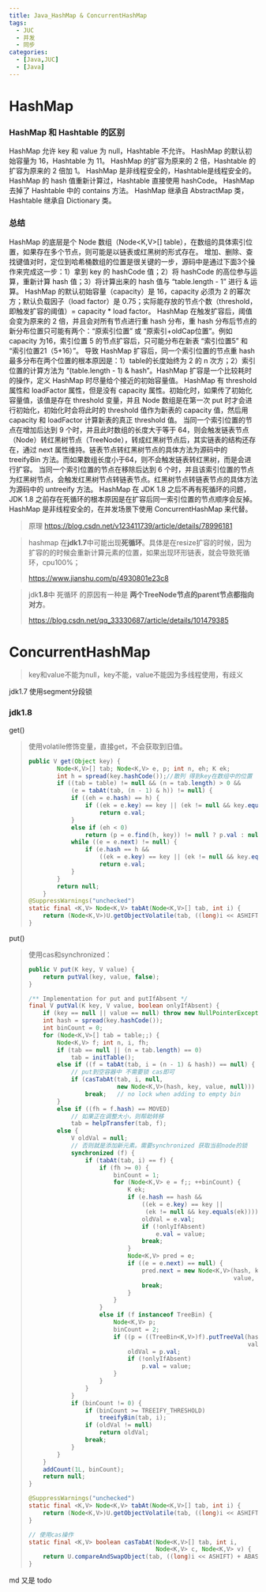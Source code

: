 ```yaml
---
title: Java_HashMap & ConcurrentHashMap
tags: 
  - JUC
  - 并发
  - 同步
categories:
  - [Java,JUC]
  - [Java]
---
```




# HashMap

### HashMap 和 Hashtable 的区别

HashMap 允许 key 和 value 为 null，Hashtable 不允许。
HashMap 的默认初始容量为 16，Hashtable 为 11。
HashMap 的扩容为原来的 2 倍，Hashtable 的扩容为原来的 2 倍加 1。
HashMap 是非线程安全的，Hashtable是线程安全的。
HashMap 的 hash 值重新计算过，Hashtable 直接使用 hashCode。
HashMap 去掉了 Hashtable 中的 contains 方法。
HashMap 继承自 AbstractMap 类，Hashtable 继承自 Dictionary 类。

### 总结

HashMap 的底层是个 Node 数组（Node<K,V>[] table），在数组的具体索引位置，如果存在多个节点，则可能是以链表或红黑树的形式存在。
增加、删除、查找键值对时，定位到哈希桶数组的位置是很关键的一步，源码中是通过下面3个操作来完成这一步：1）拿到 key 的 hashCode 值；2）将 hashCode 的高位参与运算，重新计算 hash 值；3）将计算出来的 hash 值与 “table.length - 1” 进行 & 运算。
HashMap 的默认初始容量（capacity）是 16，capacity 必须为 2 的幂次方；默认负载因子（load factor）是 0.75；实际能存放的节点个数（threshold，即触发扩容的阈值）= capacity * load factor。
HashMap 在触发扩容后，阈值会变为原来的 2 倍，并且会对所有节点进行重 hash 分布，重 hash 分布后节点的新分布位置只可能有两个：“原索引位置” 或 “原索引+oldCap位置”。例如 capacity 为16，索引位置 5 的节点扩容后，只可能分布在新表 “索引位置5” 和 “索引位置21（5+16）”。
导致 HashMap 扩容后，同一个索引位置的节点重 hash 最多分布在两个位置的根本原因是：1）table的长度始终为 2 的 n 次方；2）索引位置的计算方法为 “(table.length - 1) & hash”。HashMap 扩容是一个比较耗时的操作，定义 HashMap 时尽量给个接近的初始容量值。
HashMap 有 threshold 属性和 loadFactor 属性，但是没有 capacity 属性。初始化时，如果传了初始化容量值，该值是存在 threshold 变量，并且 Node 数组是在第一次 put 时才会进行初始化，初始化时会将此时的 threshold 值作为新表的 capacity 值，然后用 capacity 和 loadFactor 计算新表的真正 threshold 值。
当同一个索引位置的节点在增加后达到 9 个时，并且此时数组的长度大于等于 64，则会触发链表节点（Node）转红黑树节点（TreeNode），转成红黑树节点后，其实链表的结构还存在，通过 next 属性维持。链表节点转红黑树节点的具体方法为源码中的 treeifyBin 方法。而如果数组长度小于64，则不会触发链表转红黑树，而是会进行扩容。
当同一个索引位置的节点在移除后达到 6 个时，并且该索引位置的节点为红黑树节点，会触发红黑树节点转链表节点。红黑树节点转链表节点的具体方法为源码中的 untreeify 方法。
HashMap 在 JDK 1.8 之后不再有死循环的问题，JDK 1.8 之前存在死循环的根本原因是在扩容后同一索引位置的节点顺序会反掉。
HashMap 是非线程安全的，在并发场景下使用 ConcurrentHashMap 来代替。

>  原理  https://blog.csdn.net/v123411739/article/details/78996181

> hashmap 在**jdk1.7**中可能出现**死循环**。具体是在resize扩容的时候，因为扩容的的时候会重新计算元素的位置，如果出现环形链表，就会导致死循环，cpu100%；
>
> https://www.jianshu.com/p/4930801e23c8

> jdk**1.8**中 死循环 的原因有一种是 **两个TreeNode节点的parent节点都指向对方**。
>
> https://blog.csdn.net/qq_33330687/article/details/101479385





# ConcurrentHashMap

>  key和value不能为null，key不能，value不能因为多线程使用，有歧义

jdk1.7 使用segment分段锁

### jdk1.8

get()

> 使用volatile修饰变量，直接get，不会获取到旧值。
>
> ```java
> public V get(Object key) {
>         Node<K,V>[] tab; Node<K,V> e, p; int n, eh; K ek;
>         int h = spread(key.hashCode());//散列 得到key在数组中的位置
>         if ((tab = table) != null && (n = tab.length) > 0 &&
>             (e = tabAt(tab, (n - 1) & h)) != null) {
>             if ((eh = e.hash) == h) {
>                 if ((ek = e.key) == key || (ek != null && key.equals(ek)))
>                     return e.val;
>             }
>             else if (eh < 0)
>                 return (p = e.find(h, key)) != null ? p.val : null;
>             while ((e = e.next) != null) {
>                 if (e.hash == h &&
>                     ((ek = e.key) == key || (ek != null && key.equals(ek))))
>                     return e.val;
>             }
>         }
>         return null;
>     }
> @SuppressWarnings("unchecked")
> static final <K,V> Node<K,V> tabAt(Node<K,V>[] tab, int i) {
>     return (Node<K,V>)U.getObjectVolatile(tab, ((long)i << ASHIFT) + ABASE);
> }
> ```
>
> 

put()

> 使用cas和synchronized：
>
> ```java
> public V put(K key, V value) {
>     return putVal(key, value, false);
> }
> 
> /** Implementation for put and putIfAbsent */
> final V putVal(K key, V value, boolean onlyIfAbsent) {
>     if (key == null || value == null) throw new NullPointerException();
>     int hash = spread(key.hashCode());
>     int binCount = 0;
>     for (Node<K,V>[] tab = table;;) {
>         Node<K,V> f; int n, i, fh;
>         if (tab == null || (n = tab.length) == 0)
>             tab = initTable();
>         else if ((f = tabAt(tab, i = (n - 1) & hash)) == null) {
>             // put到空容器中 不需要锁 cas即可
>             if (casTabAt(tab, i, null,
>                          new Node<K,V>(hash, key, value, null)))
>                 break;   // no lock when adding to empty bin
>         }
>         else if ((fh = f.hash) == MOVED)
>             // 如果正在调整大小，则帮助转移
>             tab = helpTransfer(tab, f);
>         else {
>             V oldVal = null;
>             // 否则就是添加新元素。需要synchronized 获取当前node的锁
>             synchronized (f) {
>                 if (tabAt(tab, i) == f) {
>                     if (fh >= 0) {
>                         binCount = 1;
>                         for (Node<K,V> e = f;; ++binCount) {
>                             K ek;
>                             if (e.hash == hash &&
>                                 ((ek = e.key) == key ||
>                                  (ek != null && key.equals(ek)))) {
>                                 oldVal = e.val;
>                                 if (!onlyIfAbsent)
>                                     e.val = value;
>                                 break;
>                             }
>                             Node<K,V> pred = e;
>                             if ((e = e.next) == null) {
>                                 pred.next = new Node<K,V>(hash, key,
>                                                           value, null);
>                                 break;
>                             }
>                         }
>                     }
>                     else if (f instanceof TreeBin) {
>                         Node<K,V> p;
>                         binCount = 2;
>                         if ((p = ((TreeBin<K,V>)f).putTreeVal(hash, key,
>                                                               value)) != null) {
>                             oldVal = p.val;
>                             if (!onlyIfAbsent)
>                                 p.val = value;
>                         }
>                     }
>                 }
>             }
>             if (binCount != 0) {
>                 if (binCount >= TREEIFY_THRESHOLD)
>                     treeifyBin(tab, i);
>                 if (oldVal != null)
>                     return oldVal;
>                 break;
>             }
>         }
>     }
>     addCount(1L, binCount);
>     return null;
> }
> 
> @SuppressWarnings("unchecked")
> static final <K,V> Node<K,V> tabAt(Node<K,V>[] tab, int i) {
>     return (Node<K,V>)U.getObjectVolatile(tab, ((long)i << ASHIFT) + ABASE);
> }
> 
> // 使用cas操作
> static final <K,V> boolean casTabAt(Node<K,V>[] tab, int i,
>                                     Node<K,V> c, Node<K,V> v) {
>     return U.compareAndSwapObject(tab, ((long)i << ASHIFT) + ABASE, c, v);
> }
> ```
>
> 





md 又是 todo